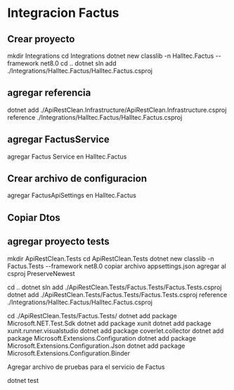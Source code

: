 # Integracion Factus

## Crear proyecto

mkdir Integrations
cd Integrations
dotnet new classlib -n Halltec.Factus --framework net8.0
cd ..
dotnet sln add ./Integrations/Halltec.Factus/Halltec.Factus.csproj

## agregar referencia   
dotnet add ./ApiRestClean.Infrastructure/ApiRestClean.Infrastructure.csproj reference ./Integrations/Halltec.Factus/Halltec.Factus.csproj

## agregar FactusService

agregar Factus Service en Halltec.Factus

## Crear archivo de configuracion

agregar FactusApiSettings en Halltec.Factus

## Copiar Dtos


## agregar proyecto tests 

mkdir ApiRestClean.Tests
cd ApiRestClean.Tests
dotnet new classlib -n Factus.Tests --framework net8.0
copiar archivo appsettings.json
agregar al csproj 
 <ItemGroup>
    <None Update="appsettings.json">
      <CopyToOutputDirectory>PreserveNewest</CopyToOutputDirectory>
    </None>
  </ItemGroup>
  
cd ..
dotnet sln add ./ApiRestClean.Tests/Factus.Tests/Factus.Tests.csproj
dotnet add ./ApiRestClean.Tests/Factus.Tests/Factus.Tests.csproj reference ./Integrations/Halltec.Factus/Halltec.Factus.csproj   

cd ./ApiRestClean.Tests/Factus.Tests/
dotnet add package Microsoft.NET.Test.Sdk 
dotnet add package xunit 
dotnet add package xunit.runner.visualstudio 
dotnet add package coverlet.collector 
dotnet add package Microsoft.Extensions.Configuration
dotnet add package Microsoft.Extensions.Configuration.Json
dotnet add package Microsoft.Extensions.Configuration.Binder

Agregar archivo de pruebas para el servicio de Factus

dotnet test